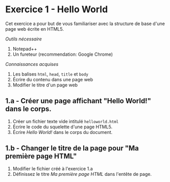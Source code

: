 # Exercice 1 - Hello World
Cet exercice a pour but de vous familiariser avec la structure de base d'une page web écrite en HTML5.

_Outils nécessaire_
1. Notepad++
2. Un fureteur (recommendation: Google Chrome)

_Connaissances acquises_
1. Les balises `html`, `head`, `title` et `body`
2. Écrire du contenu dans une page web
3. Modifier le titre d'un page web

## 1.a - Créer une page affichant "Hello World!" dans le corps.
1. Créer un fichier texte vide intitulé `helloworld.html`
2. Écrire le code du squelette d'une page HTML5.
3. Écrire _Hello World!_ dans le corps du document.

## 1.b - Changer le titre de la page pour "Ma première page HTML"
1. Modifier le fichier créé à l'exercice 1.a
2. Définissez le titre _Ma première page HTML_ dans l'entête de page.

